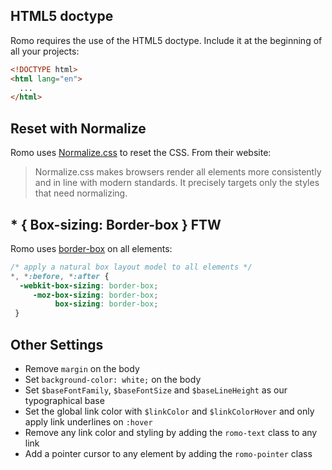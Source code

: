 ## HTML5 doctype

Romo requires the use of the HTML5 doctype. Include it at the beginning of all your projects:

```html
<!DOCTYPE html>
<html lang="en">
  ...
</html>
```

## Reset with Normalize

Romo uses <a href="http://necolas.github.io/normalize.css/" target="_blank">Normalize.css</a> to reset the CSS.  From their website:

> Normalize.css makes browsers render all elements more consistently and in line with modern standards. It precisely targets only the styles that need normalizing.

## * { Box-sizing: Border-box } FTW

Romo uses <a href="http://www.paulirish.com/2012/box-sizing-border-box-ftw/" target="_blank">border-box</a> on all elements:

```css
/* apply a natural box layout model to all elements */
*, *:before, *:after {
  -webkit-box-sizing: border-box;
     -moz-box-sizing: border-box;
          box-sizing: border-box;
 }
```

## Other Settings

* Remove `margin` on the body
* Set `background-color: white;` on the body
* Set `$baseFontFamily`, `$baseFontSize` and `$baseLineHeight` as our typographical base
* Set the global link color with `$linkColor` and `$linkColorHover` and only apply link underlines on `:hover`
* Remove any link color and styling by adding the `romo-text` class to any link
* Add a pointer cursor to any element by adding the `romo-pointer` class
